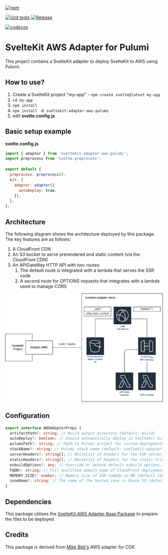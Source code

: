 [![npm](https://img.shields.io/npm/v/sveltekit-adapter-aws-pulumi)](https://www.npmjs.com/package/sveltekit-adapter-aws-pulumi)

[![Unit tests](https://github.com/Data-Only-Greater/sveltekit-adapter-aws-pulumi/actions/workflows/unit_tests.yml/badge.svg)](https://github.com/Data-Only-Greater/sveltekit-adapter-aws-pulumi/actions/workflows/unit_tests.yml)
[![Release](https://github.com/Data-Only-Greater/sveltekit-adapter-aws-pulumi/actions/workflows/release.yml/badge.svg)](https://github.com/Data-Only-Greater/sveltekit-adapter-aws-pulumi/actions/workflows/release.yml)

[![codecov](https://codecov.io/github/Data-Only-Greater/sveltekit-adapter-aws-pulumi/branch/main/graph/badge.svg?token=LIENVYALUL)](https://app.codecov.io/github/Data-Only-Greater/sveltekit-adapter-aws-pulumi)

# SvelteKit AWS Adapter for Pulumi

This project contains a SvelteKit adapter to deploy SvelteKit to AWS using Pulumi.

## How to use?

1. Create a SvelteKit project "my-app" - `npm create svelte@latest my-app`
2. `cd my-app`
3. `npm install`
4. `npm install -D sveltekit-adapter-aws-pulumi`
5. edit **svelte.config.js**

## Basic setup example

**svelte.config.js**

```javascript
import { adapter } from 'sveltekit-adapter-aws-pulumi';
import preprocess from 'svelte-preprocess';

export default {
  preprocess: preprocess(),
  kit: {
    adapter: adapter({
      autoDeploy: true,
    }),
  },
};
```

## Architecture

The following diagram shows the architecture deployed by this package. The key features are as follows:

1. A CloudFront CDN
1. An S3 bucket to serve prerendered and static content (via the CloudFront
   CDN)
1. An APIGateWay HTTP API with two routes:
   1. The default route is integrated with a lambda that serves the SSR code
   2. A second route for OPTIONS requests that integrates with a lambda used
      to manage CORS

![Architecture](architecture.png)

## Configuration

```typescript
export interface AWSAdapterProps {
  artifactPath?: string; // Build output directory (default: build)
  autoDeploy?: boolean; // Should automatically deploy in SvelteKit build step (default: false)
  pulumiPath?: string; // Path to Pulumi project for custom deployments (e.g. ${process.cwd()}/pulumi)
  stackName?: string; // Pulumi stack name (default: sveltekit-adapter-aws)
  serverHeaders?: string[]; // Whitelist of headers for the SSR server. Defaults to ['Accept','Accept-Charset','Access-Control-Request-Method','Access-Control-Request-Headers','Accept-Datetime','Accept-Language','Origin','Referer']
  staticHeaders?: string[]; // Whitelist of headers for the static files. Defaults to ['User-Agent', 'Referer']
  esbuildOptions?: any; // Override or extend default esbuild options. Supports `external` (default `['node:*']`), `format` (default `cjs`), `target` (default `node16`), `banner` (default `{}`).
  FQDN?: string; // Full qualified domain name of CloudFront deployment (e.g. demo.example.com)
  MEMORY_SIZE?: number; // Memory size of SSR lambda in MB (default 128 MB)
  zoneName?: string; // The name of the hosted zone in Route 53 (defaults to the TLD from the FQDN)
}
```

## Dependencies

This package utilises the [SvelteKit AWS Adapter Base
Package](https://github.com/Data-Only-Greater/sveltekit-adapter-aws-base) to
prepare the files to be deployed.

## Credits

This package is derived from [Mike
Bild's](https://github.com/MikeBild/sveltekit-adapter-aws) AWS adapter for CDK.
